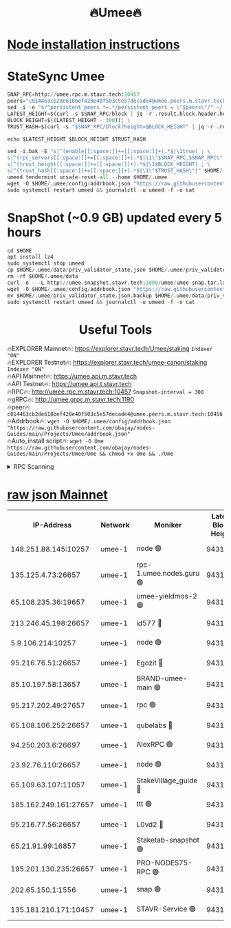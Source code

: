 <h1 align="center"> 🔥Umee🔥</h1>


[Node installation instructions](https://github.com/obajay/nodes-Guides/tree/main/Projects/Umee)
=
# StateSync Umee
```python
SNAP_RPC=http://umee.rpc.m.stavr.tech:10457
peers="c014463cb2de618bef420e40f503c5e57decade4@umee.peers.m.stavr.tech:10456"
sed -i -e "s/^persistent_peers *=.*/persistent_peers = \"$peers\"/" ~/.umee/config/config.toml
LATEST_HEIGHT=$(curl -s $SNAP_RPC/block | jq -r .result.block.header.height); \
BLOCK_HEIGHT=$((LATEST_HEIGHT - 300)); \
TRUST_HASH=$(curl -s "$SNAP_RPC/block?height=$BLOCK_HEIGHT" | jq -r .result.block_id.hash)

echo $LATEST_HEIGHT $BLOCK_HEIGHT $TRUST_HASH

sed -i.bak -E "s|^(enable[[:space:]]+=[[:space:]]+).*$|\1true| ; \
s|^(rpc_servers[[:space:]]+=[[:space:]]+).*$|\1\"$SNAP_RPC,$SNAP_RPC\"| ; \
s|^(trust_height[[:space:]]+=[[:space:]]+).*$|\1$BLOCK_HEIGHT| ; \
s|^(trust_hash[[:space:]]+=[[:space:]]+).*$|\1\"$TRUST_HASH\"|" $HOME/.umee/config/config.toml
umeed tendermint unsafe-reset-all --home $HOME/.umee
wget -O $HOME/.umee/config/addrbook.json "https://raw.githubusercontent.com/obajay/nodes-Guides/main/Projects/Umee/addrbook.json"
sudo systemctl restart umeed && journalctl -u umeed -f -o cat
```
# SnapShot (~0.9 GB) updated every 5 hours
```python
cd $HOME
apt install lz4
sudo systemctl stop umeed
cp $HOME/.umee/data/priv_validator_state.json $HOME/.umee/priv_validator_state.json.backup
rm -rf $HOME/.umee/data
curl -o - -L http://umee.snapshot.stavr.tech:1000/umee/umee-snap.tar.lz4 | lz4 -c -d - | tar -x -C $HOME/.umee --strip-components 2
wget -O $HOME/.umee/config/addrbook.json "https://raw.githubusercontent.com/obajay/nodes-Guides/main/Projects/Umee/addrbook.json"
mv $HOME/.umee/priv_validator_state.json.backup $HOME/.umee/data/priv_validator_state.json
sudo systemctl restart umeed && journalctl -u umeed -f -o cat
```
 <h1 align="center"> Useful Tools</h1>

🔥EXPLORER Mainnet🔥:      https://explorer.stavr.tech/Umee/staking             `Indexer "ON"` \
🔥EXPLORER Testnet🔥:        https://explorer.stavr.tech/umee-canon/staking      `Indexer "ON"` \
🔥API Mainnet🔥:                   https://umee.api.m.stavr.tech \
🔥API Testnet🔥:                     https://umee.api.t.stavr.tech \
🔥RPC🔥:                                   http://umee.rpc.m.stavr.tech:10457                     `Snapshot-interval = 300` \
🔥gRPC🔥:                              http://umee.grpc.m.stavr.tech:1190 \
🔥peer🔥:                     `c014463cb2de618bef420e40f503c5e57decade4@umee.peers.m.stavr.tech:10456` \
🔥Addrbook🔥:    ```wget -O $HOME/.umee/config/addrbook.json "https://raw.githubusercontent.com/obajay/nodes-Guides/main/Projects/Umee/addrbook.json"``` \
🔥Auto_install script🔥: ```wget -O Ume https://raw.githubusercontent.com/obajay/nodes-Guides/main/Projects/Umee/Ume && chmod +x Ume && ./Ume```

<details>
<summary>RPC Scanning</summary>

<h2 align="center"> We scan nodes in real time every 4 hours. And we provide the final result of RPC endpoints.
We cannot influence the operation of these nodes in any way. </h2>


```python
If Voting Power is higher than 0 --> then the Node is a validator of the network and may be subject to attack and be a potential threat to the chain.
```
```python
We marked such validators with a red symbol
```

</details>

[raw json Mainnet](https://rpc-check.umeem.stavr.tech/umeem/rpc-umeem-result.json)
=



<table><tr><th>IP-Address</th><th>Network</th><th>Moniker</th><th>Latest Block Height</th><th>Earliest Block Height</th><th>Catching Up</th><th>Voting Power</th><th>Scan Time</th></tr><tr><td>148.251.88.145:10257</td><td>umee-1</td><td>node 🟢</td><td>9431186</td><td>5050395</td><td>False</td><td>0</td><td>2023-11-27T19:30:59.229320997UTC</td></tr><tr><td>135.125.4.73:26657</td><td>umee-1</td><td>rpc-1.umee.nodes.guru 🟢</td><td>9431204</td><td>5167386</td><td>False</td><td>0</td><td>2023-11-27T19:32:44.067084174UTC</td></tr><tr><td>65.108.235.36:19657</td><td>umee-1</td><td>umee-yieldmos-2 🟢</td><td>9431181</td><td>6986686</td><td>False</td><td>0</td><td>2023-11-27T19:30:26.267139302UTC</td></tr><tr><td>213.246.45.198:26657</td><td>umee-1</td><td>id577 🔴</td><td>9431187</td><td>7100001</td><td>False</td><td>35121250</td><td>2023-11-27T19:31:05.670600587UTC</td></tr><tr><td>5.9.106.214:10257</td><td>umee-1</td><td>node 🟢</td><td>9431199</td><td>7942001</td><td>False</td><td>0</td><td>2023-11-27T19:32:12.738042176UTC</td></tr><tr><td>95.216.76.51:26657</td><td>umee-1</td><td>Egozit 🔴</td><td>9431204</td><td>8262001</td><td>False</td><td>38003952</td><td>2023-11-27T19:32:43.718891032UTC</td></tr><tr><td>85.10.197.58:13657</td><td>umee-1</td><td>BRAND-umee-main 🟢</td><td>9431190</td><td>8427832</td><td>False</td><td>0</td><td>2023-11-27T19:31:22.633381691UTC</td></tr><tr><td>95.217.202.49:27657</td><td>umee-1</td><td>rpc 🟢</td><td>9431195</td><td>8637909</td><td>False</td><td>0</td><td>2023-11-27T19:31:52.354912586UTC</td></tr><tr><td>65.108.106.252:26657</td><td>umee-1</td><td>qubelabs 🔴</td><td>9431190</td><td>8825432</td><td>False</td><td>37111488</td><td>2023-11-27T19:31:22.974531061UTC</td></tr><tr><td>94.250.203.6:26697</td><td>umee-1</td><td>AlexRPC 🟢</td><td>9431189</td><td>8910001</td><td>False</td><td>0</td><td>2023-11-27T19:31:16.267293034UTC</td></tr><tr><td>23.92.76.110:26657</td><td>umee-1</td><td>node 🟢</td><td>9431211</td><td>8966001</td><td>False</td><td>0</td><td>2023-11-27T19:33:24.685549118UTC</td></tr><tr><td>65.109.63.107:11057</td><td>umee-1</td><td>StakeVillage_guide 🔴</td><td>9431196</td><td>9137726</td><td>False</td><td>1167971</td><td>2023-11-27T19:31:59.155539782UTC</td></tr><tr><td>185.162.249.161:27657</td><td>umee-1</td><td>ttt 🟢</td><td>9431195</td><td>9321953</td><td>False</td><td>0</td><td>2023-11-27T19:31:52.622701086UTC</td></tr><tr><td>95.216.77.56:26657</td><td>umee-1</td><td>L0vd2 🔴</td><td>9431208</td><td>9331207</td><td>False</td><td>37786206</td><td>2023-11-27T19:33:03.326499855UTC</td></tr><tr><td>65.21.91.99:16857</td><td>umee-1</td><td>Staketab-snapshot 🟢</td><td>9431193</td><td>9358001</td><td>False</td><td>0</td><td>2023-11-27T19:31:39.697553783UTC</td></tr><tr><td>195.201.130.235:26657</td><td>umee-1</td><td>PRO-NODES75-RPC 🟢</td><td>9431198</td><td>9380997</td><td>False</td><td>0</td><td>2023-11-27T19:32:09.605671937UTC</td></tr><tr><td>202.65.150.1:1556</td><td>umee-1</td><td>snap 🟢</td><td>9431198</td><td>9426547</td><td>False</td><td>0</td><td>2023-11-27T19:32:10.466055515UTC</td></tr><tr><td>135.181.210.171:10457</td><td>umee-1</td><td>STAVR-Service 🟢</td><td>9431206</td><td>9429201</td><td>False</td><td>0</td><td>2023-11-27T19:32:54.759687163UTC</td></tr></table>